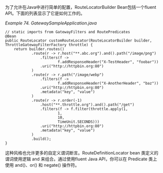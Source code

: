 为了允许在Java中进行简单的配置，RouteLocatorBuilder Bean包括一个fluent API。下面的列表显示了它是如何工作的。

_Example 74. GatewaySampleApplication.java_



```plain
// static imports from GatewayFilters and RoutePredicates
@Bean
public RouteLocator customRouteLocator(RouteLocatorBuilder builder, ThrottleGatewayFilterFactory throttle) {
    return builder.routes()
            .route(r -> r.host("**.abc.org").and().path("/image/png")
                .filters(f ->
                        f.addResponseHeader("X-TestHeader", "foobar"))
                .uri("http://httpbin.org:80")
            )
            .route(r -> r.path("/image/webp")
                .filters(f ->
                        f.addResponseHeader("X-AnotherHeader", "baz"))
                .uri("http://httpbin.org:80")
                .metadata("key", "value")
            )
            .route(r -> r.order(-1)
                .host("**.throttle.org").and().path("/get")
                .filters(f -> f.filter(throttle.apply(1,
                        1,
                        10,
                        TimeUnit.SECONDS)))
                .uri("http://httpbin.org:80")
                .metadata("key", "value")
            )
            .build();
}
```



这种风格也允许更多的自定义谓词断言。RouteDefinitionLocator bean 类定义的谓词使用逻辑 and 来组合。通过使用fluent Java API，你可以在 Predicate 类上使用 and()、or() 和 negate() 操作符。

